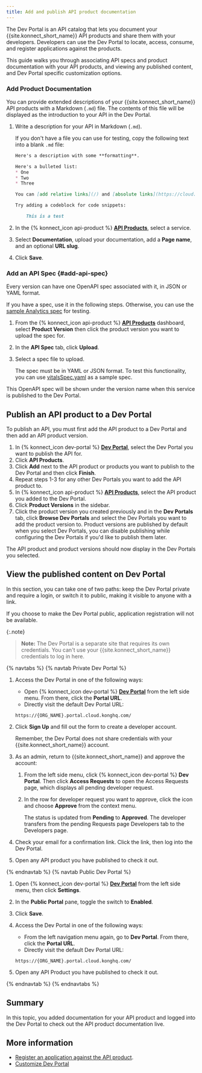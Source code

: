 ```yaml
---
title: Add and publish API product documentation
---
```


The Dev Portal is an API catalog that lets you document your {{site.konnect_short_name}} API products
and share them with your developers. Developers can use the Dev Portal to
locate, access, consume, and register applications against the products.

This guide walks you through associating API specs and product documentation with your API products, and viewing any published content, and Dev Portal specific customization options.


### Add Product Documentation

You can provide extended descriptions of your {{site.konnect_short_name}} API products with a Markdown (`.md`) file.
The contents of this file will be displayed as the introduction to your API in the Dev Portal.

1. Write a description for your API in Markdown (`.md`).

    If you don't have a file you can use for testing, copy the following text
    into a blank `.md` file:

    ```md
    Here's a description with some **formatting**.

    Here's a bulleted list:
    * One
    * Two
    * Three

    You can [add relative links](/) and [absolute links](https://cloud.konghq.com).

    Try adding a codeblock for code snippets:

        This is a test

    ```

1. In the {% konnect_icon api-product %} [**API Products**](https://cloud.konghq.com/api-products), select a service.

1. Select **Documentation**, upload your documentation, add a **Page name**, and an optional **URL slug**. 
1. Click **Save**.


### Add an API Spec {#add-api-spec}

Every version can have one OpenAPI spec associated with it, in JSON or YAML format.

If you have a spec, use it in the following steps. Otherwise, you can
use the [sample Analytics spec](/konnect/vitalsSpec.yaml) for testing.


1. From the {% konnect_icon api-product %} [**API Products**](https://cloud.konghq.com/api-products) dashboard, select **Product Version** then click the product version you want to upload the spec for. 

1. In the **API Spec** tab, click **Upload**.

1. Select a spec file to upload.

    The spec must be in YAML or JSON format. To test this functionality, you
    can use [vitalsSpec.yaml](/konnect/vitalsSpec.yaml) as a sample spec.

This OpenAPI spec will be shown under the version name when this service is
published to the Dev Portal.

## Publish an API product to a Dev Portal

To publish an API, you must first add the API product to a Dev Portal and then add an API product version.

1. In {% konnect_icon dev-portal %} [**Dev Portal**](https://cloud.konghq.com/portal), select the Dev Portal you want to publish the API for.
1. Click **API Products**.
1. Click **Add** next to the API product or products you want to publish to the Dev Portal and then click **Finish**. 
1. Repeat steps 1-3 for any other Dev Portals you want to add the API product to.
1. In {% konnect_icon api-product %} [**API Products**](https://cloud.konghq.com/api-products), select the API product you added to the Dev Portal. 
1. Click **Product Versions** in the sidebar.
1. Click the product version you created previously and in the **Dev Portals** tab, click **Browse Dev Portals** and select the Dev Portals you want to add the product version to. 
    Product versions are published by default when you select Dev Portals, you can disable publishing while configuring the Dev Portals if you'd like to publish them later.

The API product and product versions should now display in the Dev Portals you selected.

## View the published content on Dev Portal

In this section, you can take one of two paths: keep the Dev Portal private
and require a login, or switch it to public, making it visible to anyone with
a link.

If you choose to make the Dev Portal public, application registration
will not be available.

{:.note}
> **Note:** The Dev Portal is a separate site that requires its own credentials.
You can't use your {{site.konnect_short_name}} credentials to log in here.

{% navtabs %}
{% navtab Private Dev Portal %}

1. Access the Dev Portal in one of the following ways:
    * Open {% konnect_icon dev-portal %} [**Dev Portal**](https://cloud.konghq.com/portal) from the left side menu.
      From there, click the **Portal URL**.
    * Directly visit the default Dev Portal URL:

    ```
    https://{ORG_NAME}.portal.cloud.konghq.com/
    ```

1. Click **Sign Up** and fill out the form to create a developer account.

    Remember, the Dev Portal does not share credentials with your {{site.konnect_short_name}}
    account.

1. As an admin, return to {{site.konnect_short_name}} and approve the account:

    1. From the left side menu, click {% konnect_icon dev-portal %} **Dev Portal**.
    Then click **Access Requests** to open the Access Requests page, which displays all pending developer request.

    2. In the row for developer request you want to approve, click the icon and choose
       **Approve** from the context menu.

       The status is updated from **Pending** to **Approved**. The developer
       transfers from the pending Requests page Developers tab to the Developers page.

1. Check your email for a confirmation link. Click the link, then log
into the Dev Portal.

1. Open any API product you have published to check it out.

{% endnavtab %}
{% navtab Public Dev Portal %}

1. Open {% konnect_icon dev-portal %} [**Dev Portal**](https://cloud.konghq.com/portal) from the left side menu,
then click **Settings**.

1. In the **Public Portal** pane, toggle the switch to **Enabled**.

1. Click **Save**.

1. Access the Dev Portal in one of the following ways:
    * From the left navigation menu again, go to **Dev Portal**.
    From there, click the **Portal URL**.
    * Directly visit the default Dev Portal URL:

    ```
    https://{ORG_NAME}.portal.cloud.konghq.com/
    ```

1. Open any API Product you have published to check it out.

{% endnavtab %}
{% endnavtabs %}

## Summary

In this topic, you added documentation for your API product and logged into the Dev Portal to check out the API product documentation live.

## More information

* [Register an application against the API product](/konnect/dev-portal/applications/dev-apps/).
* [Customize Dev Portal](/konnect/dev-portal/customization/)

